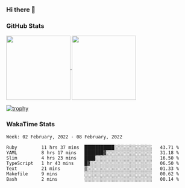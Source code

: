 ### Hi there 👋

### GitHub Stats

<a href="https://github.com/anuraghazra/github-readme-stats">
  <img align="center" height="170px" src="https://github-readme-stats.vercel.app/api/top-langs/?username=tksfjt1024&layout=compact&count_private=true&show_icons=true&show_icons=true&theme=graywhite" />
</a>
<a href="https://github.com/anuraghazra/github-readme-stats">
  <img align="center" height="170px" src="https://github-readme-stats.vercel.app/api?username=tksfjt1024&count_private=true&show_icons=true&show_icons=true&theme=graywhite" />
</a>

[![trophy](https://github-profile-trophy.vercel.app/?username=tksfjt1024)](https://github.com/ryo-ma/github-profile-trophy)

### WakaTime Stats

<!--START_SECTION:waka-->
```text
Week: 02 February, 2022 - 08 February, 2022

Ruby         11 hrs 37 mins  ███████████░░░░░░░░░░░░░░   43.71 % 
YAML         8 hrs 17 mins   ███████▓░░░░░░░░░░░░░░░░░   31.18 % 
Slim         4 hrs 23 mins   ████░░░░░░░░░░░░░░░░░░░░░   16.50 % 
TypeScript   1 hr 43 mins    █▓░░░░░░░░░░░░░░░░░░░░░░░   06.50 % 
Text         21 mins         ▒░░░░░░░░░░░░░░░░░░░░░░░░   01.33 % 
Makefile     9 mins          ░░░░░░░░░░░░░░░░░░░░░░░░░   00.62 % 
Bash         2 mins          ░░░░░░░░░░░░░░░░░░░░░░░░░   00.14 % 
```
<!--END_SECTION:waka-->
